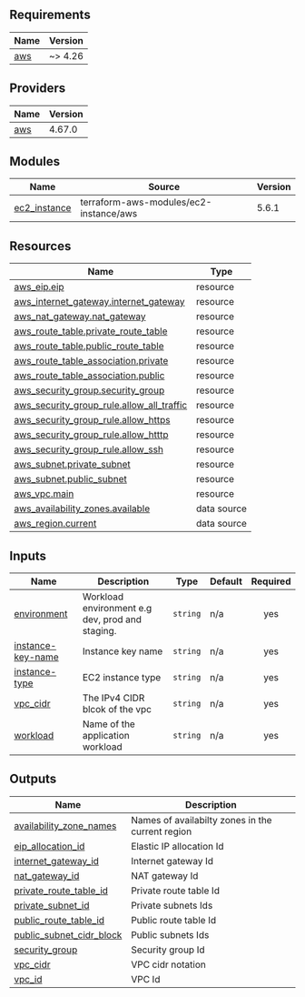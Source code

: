 ## Requirements

| Name | Version |
|------|---------|
| <a name="requirement_aws"></a> [aws](#requirement\_aws) | ~> 4.26 |

## Providers

| Name | Version |
|------|---------|
| <a name="provider_aws"></a> [aws](#provider\_aws) | 4.67.0 |

## Modules

| Name | Source | Version |
|------|--------|---------|
| <a name="module_ec2_instance"></a> [ec2\_instance](#module\_ec2\_instance) | terraform-aws-modules/ec2-instance/aws | 5.6.1 |

## Resources

| Name | Type |
|------|------|
| [aws_eip.eip](https://registry.terraform.io/providers/hashicorp/aws/latest/docs/resources/eip) | resource |
| [aws_internet_gateway.internet_gateway](https://registry.terraform.io/providers/hashicorp/aws/latest/docs/resources/internet_gateway) | resource |
| [aws_nat_gateway.nat_gateway](https://registry.terraform.io/providers/hashicorp/aws/latest/docs/resources/nat_gateway) | resource |
| [aws_route_table.private_route_table](https://registry.terraform.io/providers/hashicorp/aws/latest/docs/resources/route_table) | resource |
| [aws_route_table.public_route_table](https://registry.terraform.io/providers/hashicorp/aws/latest/docs/resources/route_table) | resource |
| [aws_route_table_association.private](https://registry.terraform.io/providers/hashicorp/aws/latest/docs/resources/route_table_association) | resource |
| [aws_route_table_association.public](https://registry.terraform.io/providers/hashicorp/aws/latest/docs/resources/route_table_association) | resource |
| [aws_security_group.security_group](https://registry.terraform.io/providers/hashicorp/aws/latest/docs/resources/security_group) | resource |
| [aws_security_group_rule.allow_all_traffic](https://registry.terraform.io/providers/hashicorp/aws/latest/docs/resources/security_group_rule) | resource |
| [aws_security_group_rule.allow_https](https://registry.terraform.io/providers/hashicorp/aws/latest/docs/resources/security_group_rule) | resource |
| [aws_security_group_rule.allow_htttp](https://registry.terraform.io/providers/hashicorp/aws/latest/docs/resources/security_group_rule) | resource |
| [aws_security_group_rule.allow_ssh](https://registry.terraform.io/providers/hashicorp/aws/latest/docs/resources/security_group_rule) | resource |
| [aws_subnet.private_subnet](https://registry.terraform.io/providers/hashicorp/aws/latest/docs/resources/subnet) | resource |
| [aws_subnet.public_subnet](https://registry.terraform.io/providers/hashicorp/aws/latest/docs/resources/subnet) | resource |
| [aws_vpc.main](https://registry.terraform.io/providers/hashicorp/aws/latest/docs/resources/vpc) | resource |
| [aws_availability_zones.available](https://registry.terraform.io/providers/hashicorp/aws/latest/docs/data-sources/availability_zones) | data source |
| [aws_region.current](https://registry.terraform.io/providers/hashicorp/aws/latest/docs/data-sources/region) | data source |

## Inputs

| Name | Description | Type | Default | Required |
|------|-------------|------|---------|:--------:|
| <a name="input_environment"></a> [environment](#input\_environment) | Workload environment e.g dev, prod and staging. | `string` | n/a | yes |
| <a name="input_instance-key-name"></a> [instance-key-name](#input\_instance-key-name) | Instance key name | `string` | n/a | yes |
| <a name="input_instance-type"></a> [instance-type](#input\_instance-type) | EC2 instance type | `string` | n/a | yes |
| <a name="input_vpc_cidr"></a> [vpc\_cidr](#input\_vpc\_cidr) | The IPv4 CIDR blcok of the vpc | `string` | n/a | yes |
| <a name="input_workload"></a> [workload](#input\_workload) | Name of the application workload | `string` | n/a | yes |

## Outputs

| Name | Description |
|------|-------------|
| <a name="output_availability_zone_names"></a> [availability\_zone\_names](#output\_availability\_zone\_names) | Names of availabilty zones in the current region |
| <a name="output_eip_allocation_id"></a> [eip\_allocation\_id](#output\_eip\_allocation\_id) | Elastic IP allocation Id |
| <a name="output_internet_gateway_id"></a> [internet\_gateway\_id](#output\_internet\_gateway\_id) | Internet gateway Id |
| <a name="output_nat_gateway_id"></a> [nat\_gateway\_id](#output\_nat\_gateway\_id) | NAT gateway Id |
| <a name="output_private_route_table_id"></a> [private\_route\_table\_id](#output\_private\_route\_table\_id) | Private route table Id |
| <a name="output_private_subnet_id"></a> [private\_subnet\_id](#output\_private\_subnet\_id) | Private subnets Ids |
| <a name="output_public_route_table_id"></a> [public\_route\_table\_id](#output\_public\_route\_table\_id) | Public route table Id |
| <a name="output_public_subnet_cidr_block"></a> [public\_subnet\_cidr\_block](#output\_public\_subnet\_cidr\_block) | Public subnets Ids |
| <a name="output_security_group"></a> [security\_group](#output\_security\_group) | Security group Id |
| <a name="output_vpc_cidr"></a> [vpc\_cidr](#output\_vpc\_cidr) | VPC cidr notation |
| <a name="output_vpc_id"></a> [vpc\_id](#output\_vpc\_id) | VPC Id |
